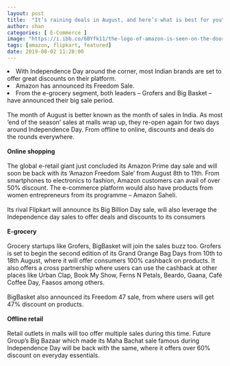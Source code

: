 ```yaml
---
layout: post
title:  "It’s raining deals in August, and here’s what is best for you"
author: shan
categories: [ E-Commerce ]
image: "https://i.ibb.co/6BYfk11/the-logo-of-amazon-is-seen-on-the-door-of-an-amazon-books-retail-store-in-new-york.jpg"
tags: [amazon, flipkart, featured]
date: 2019-08-02 11:28:00
---
```

<li>With <keyword keytype="person" smid="0" usetype="2" keywordseo="Independence-Day" keynameseo="Independence-day" actualkeyword="Independence day">Independence Day</keyword> around the corner, most Indian brands are set to offer great discounts on their platform. </li>
 <li>Amazon has announced its Freedom Sale. </li>
 <li>From the e-grocery segment, both leaders &ndash; Grofers and Big Basket &ndash; have announced their big sale period.</li>
<br />
The month of August is better known as the month of sales in India. As most &lsquo;end of the season&rsquo; sales at malls wrap up, they re-open again for two days around Independence Day. From offline to online, discounts and deals do the rounds everywhere. 
<br>
<br>
<strong>Online shopping</strong>
<br>
<br>The global e-retail giant just concluded its Amazon Prime day sale and will soon be back with its &lsquo;Amazon Freedom Sale&rsquo; from August 8th to 11th. From smartphones to electronics to fashion, Amazon customers can avail of over 50% discount. The e-commerce platform would also have products from women entrepreneurs from its programme &ndash; Amazon Saheli.
<br>
<br>Its rival Flipkart will announce its Big Billion Day sale, will also leverage the Independence day sales to offer <keyword keytype="Company" smid="0" usetype="2" keywordseo="deals-and-discounts" keynameseo="Deals-and-Discounts" actualkeyword="Deals and Discounts">deals and discounts</keyword> to its consumers 
<br>
<br>
<strong>E-grocery</strong>
<br>
<br>Grocery startups like Grofers, BigBasket will join the sales buzz too. Grofers is set to begin the second edition of its Grand Orange Bag Days from 10th to 18th August, where it will offer consumers 100% cashback on products. It also offers a cross partnership where users can use the cashback at other places like Urban Clap, Book My Show, Ferns N Petals, Beardo, Gaana, Caf&eacute; Coffee Day, Faasos among others. 
<br>
<br>BigBasket also announced its Freedom 47 sale, from where users will get 47% discount on products.
<br>
<br>
<strong>Offline retail</strong>
<br>
<br>Retail outlets in malls will too offer multiple sales during this time. Future Group&rsquo;s Big Bazaar which made its Maha Bachat sale famous during Independence Day will be back with the same, where it offers over 60% discount on everyday essentials. 
<br>